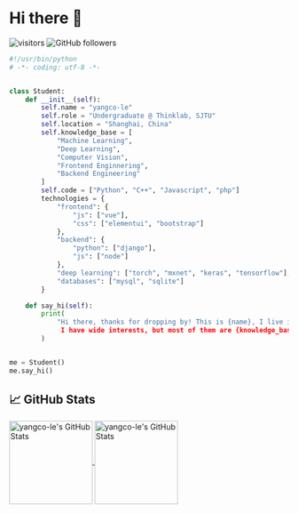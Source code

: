 # Hi there 👋

![visitors](https://visitor-badge.laobi.icu/badge?page_id=yangco-le.yangcole)
![GitHub followers](https://img.shields.io/github/followers/yangco-le?label=Follow&style=social)


```python
#!/usr/bin/python
# -*- coding: utf-8 -*-


class Student:
    def __init__(self):
        self.name = "yangco-le"
        self.role = "Undergraduate @ Thinklab, SJTU"
        self.location = "Shanghai, China"
        self.knowledge_base = [
            "Machine Learning",
            "Deep Learning",
            "Computer Vision",
            "Frontend Enginnering",
            "Backend Engineering"
        ]
        self.code = ["Python", "C++", "Javascript", "php"]
        technologies = {
            "frontend": {
                "js": ["vue"],
                "css": ["elementui", "bootstrap"]
            },
            "backend": {
                "python": ["django"],
                "js": ["node"]
            },
            "deep learning": ["torch", "mxnet", "keras", "tensorflow"],
            "databases": ["mysql", "sqlite"]
        }

    def say_hi(self):
        print(
            "Hi there, thanks for dropping by! This is {name}, I live in {location}, now an {role}. 
             I have wide interests, but most of them are {knowledge_base}."
        )


me = Student()
me.say_hi()

```


## &#x1f4c8; GitHub Stats

<a href="https://github.com/yangco-le/yangco-le">
  <img align="center" src="https://github-readme-stats.vercel.app/api/top-langs/?username=yangco-le&layout=compact&title_color=6aa6f8&text_color=8a919a&icon_color=6aa6f8&bg_color=0e1116" alt="yangco-le's GitHub Stats" height="150"/>
</a>

<a href="https://github.com/yangco-le/yangco-le">
  <img align="center" src="https://github-readme-stats.vercel.app/api?username=yangco-le&show_icons=true&line_height=27&count_private=true&title_color=6aa6f8&text_color=8a919a&icon_color=6aa6f8&bg_color=0e1116" alt="yangco-le's GitHub Stats" height="150"/>
</a>

